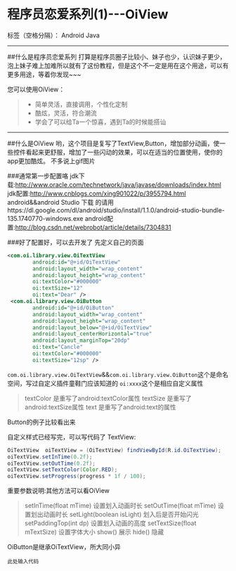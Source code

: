 # 程序员恋爱系列(1)---OiView

标签（空格分隔）： Android Java

---

##什么是程序员恋爱系列
打算是程序员圈子比较小、妹子也少，认识妹子更少，泡上妹子难上加难所以就有了这份教程，但是这个不一定是用在这个用途，可以有更多用途，等着你发现~~~

您可以使用OiView：

> *  简单灵活，直接调用，个性化定制
> * 酷炫，灵活，符合潮流
> * 学会了可以给Ta一个惊喜，遇到Ta的时候能搭讪

---

##什么是OiView
哟，这个项目是复写了TextView,Button，增加部分动画，使一些控件看起来更舒服，增加了一些闪动的效果，可以在适当的位置使用，使你的app更加酷炫。
不多说上gif图片

###通常第一步配置咯
jdk下载:http://www.oracle.com/technetwork/java/javase/downloads/index.html
jdk配置:http://www.cnblogs.com/xing901022/p/3955794.html
android&&android Studio 下载 的请用https://dl.google.com/dl/android/studio/install/1.1.0/android-studio-bundle-135.1740770-windows.exe
android配置:http://blog.csdn.net/webrobot/article/details/7304831

###好了配置好，可以去开发了
先定义自己的页面
```xml
<com.oi.library.view.OiTextView
        android:id="@+id/OiTextView"
        android:layout_width="wrap_content"
        android:layout_height="wrap_content"
        oi:textColor="#000000"
        oi:textSize="12"
        oi:text="Dear" />
 <com.oi.library.view.OiButton
        android:id="@+id/OiButton"
        android:layout_width="wrap_content"
        android:layout_height="wrap_content"
        android:layout_below="@+id/OiTextView"
        android:layout_centerHorizontal="true"
        android:layout_marginTop="20dp"
        oi:text="Cancle"
        oi:textColor="#000000"
        oi:textSize="12sp" />
```
`com.oi.library.view.OiTextView`&&`com.oi.library.view.OiButton`这个是命名空间，写过自定义插件童鞋门应该知道的
`oi:xxxx`这个是相应自定义属性
> textColor 是重写了android:textColor属性
> textSize 是重写了android:textSize属性
> text 是重写了android:text的属性

Button的例子比较看出来

自定义样式已经写完，可以写代码了
TextView:
```Java
OiTextView	oiTextView = (OiTextView) findViewById(R.id.OiTextView);
oiTextView.setInTime(0.2f);
oiTextView.setOutTime(0.2f);
oiTextView.setTextColor(Color.RED);
oiTextView.setProgress(progress * 1f / 100);
```
重要参数说明:其他方法可以看OiView
> setInTime(float mTime) 设置划入动画时长
> setOutTime(float mTime) 设置划出动画时长
> setLight(boolean isLight) 划入后是否开始闪光
> setPaddingTop(int dp) 设置划入动画的高度
> setTextSize(float mTextSize) 设置字体大小
> show() 展示
> hide() 隐藏

OiButton是继承OiTextView，所大同小异

    此处输入代码
